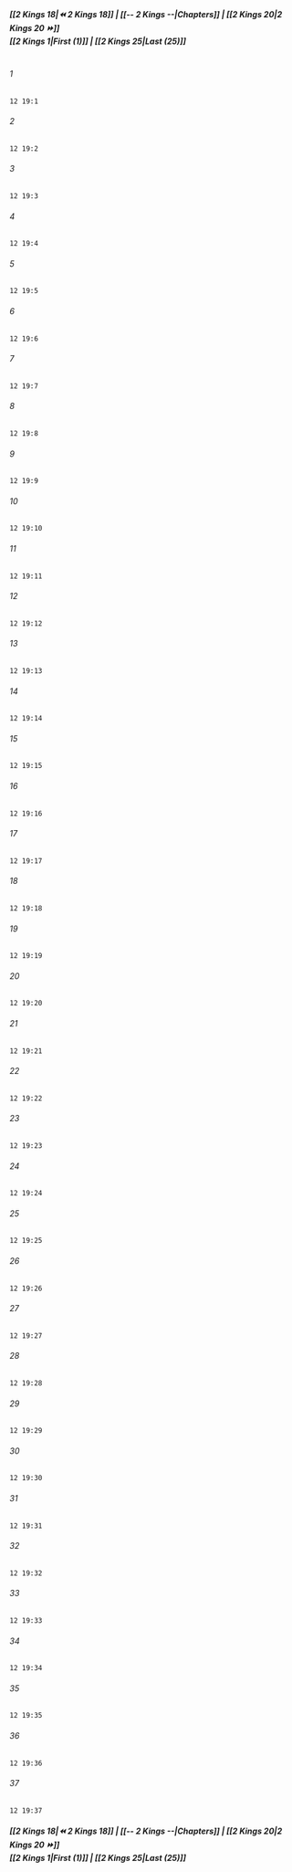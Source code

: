 
##### **[[2 Kings 18|⏪ 2 Kings 18]] | [[-- 2 Kings --|Chapters]] | [[2 Kings 20|2 Kings 20 ⏩]]**<br>**[[2 Kings 1|First (1)]] | [[2 Kings 25|Last (25)]]**<br><br>

###### 1
``` verse
12 19:1
```
###### 2
``` verse
12 19:2
```
###### 3
``` verse
12 19:3
```
###### 4
``` verse
12 19:4
```
###### 5
``` verse
12 19:5
```
###### 6
``` verse
12 19:6
```
###### 7
``` verse
12 19:7
```
###### 8
``` verse
12 19:8
```
###### 9
``` verse
12 19:9
```
###### 10
``` verse
12 19:10
```
###### 11
``` verse
12 19:11
```
###### 12
``` verse
12 19:12
```
###### 13
``` verse
12 19:13
```
###### 14
``` verse
12 19:14
```
###### 15
``` verse
12 19:15
```
###### 16
``` verse
12 19:16
```
###### 17
``` verse
12 19:17
```
###### 18
``` verse
12 19:18
```
###### 19
``` verse
12 19:19
```
###### 20
``` verse
12 19:20
```
###### 21
``` verse
12 19:21
```
###### 22
``` verse
12 19:22
```
###### 23
``` verse
12 19:23
```
###### 24
``` verse
12 19:24
```
###### 25
``` verse
12 19:25
```
###### 26
``` verse
12 19:26
```
###### 27
``` verse
12 19:27
```
###### 28
``` verse
12 19:28
```
###### 29
``` verse
12 19:29
```
###### 30
``` verse
12 19:30
```
###### 31
``` verse
12 19:31
```
###### 32
``` verse
12 19:32
```
###### 33
``` verse
12 19:33
```
###### 34
``` verse
12 19:34
```
###### 35
``` verse
12 19:35
```
###### 36
``` verse
12 19:36
```
###### 37
``` verse
12 19:37
```

##### **[[2 Kings 18|⏪ 2 Kings 18]] | [[-- 2 Kings --|Chapters]] | [[2 Kings 20|2 Kings 20 ⏩]]**<br>**[[2 Kings 1|First (1)]] | [[2 Kings 25|Last (25)]]**
